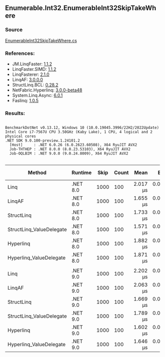 ﻿## Enumerable.Int32.EnumerableInt32SkipTakeWhere

### Source
[EnumerableInt32SkipTakeWhere.cs](../LinqBenchmarks/Enumerable/Int32/EnumerableInt32SkipTakeWhere.cs)

### References:
- JM.LinqFaster: [1.1.2](https://www.nuget.org/packages/JM.LinqFaster/1.1.2)
- LinqFaster.SIMD: [1.1.2](https://www.nuget.org/packages/LinqFaster.SIMD/1.0.3)
- LinqFasterer: [2.1.0](https://www.nuget.org/packages/LinqFasterer/2.1.0)
- LinqAF: [3.0.0.0](https://www.nuget.org/packages/LinqAF/3.0.0.0)
- StructLinq.BCL: [0.28.2](https://www.nuget.org/packages/StructLinq/0.28.2)
- NetFabric.Hyperlinq: [3.0.0-beta48](https://www.nuget.org/packages/NetFabric.Hyperlinq/3.0.0-beta48)
- System.Linq.Async: [6.0.1](https://www.nuget.org/packages/System.Linq.Async/6.0.1)
- Faslinq: [1.0.5](https://www.nuget.org/packages/Faslinq/1.0.5)

### Results:
```

BenchmarkDotNet v0.13.12, Windows 10 (10.0.19045.3996/22H2/2022Update)
Intel Core i7-7567U CPU 3.50GHz (Kaby Lake), 1 CPU, 4 logical and 2 physical cores
.NET SDK 9.0.100-preview.1.24101.2
  [Host]     : .NET 6.0.26 (6.0.2623.60508), X64 RyuJIT AVX2
  Job-THTHEP : .NET 8.0.0 (8.0.23.53103), X64 RyuJIT AVX2
  Job-OQLBIM : .NET 9.0.0 (9.0.24.8009), X64 RyuJIT AVX2


```
| Method                   | Runtime  | Skip | Count | Mean     | Error     | StdDev    | Median   | Ratio        | RatioSD | Gen0   | Allocated | Alloc Ratio |
|------------------------- |--------- |----- |------ |---------:|----------:|----------:|---------:|-------------:|--------:|-------:|----------:|------------:|
| Linq                     | .NET 8.0 | 1000 | 100   | 2.017 μs | 0.0111 μs | 0.0093 μs | 2.015 μs |     baseline |         | 0.0954 |     200 B |             |
| LinqAF                   | .NET 8.0 | 1000 | 100   | 1.655 μs | 0.0283 μs | 0.0237 μs | 1.649 μs | 1.22x faster |   0.02x | 0.0153 |      32 B |  6.25x less |
| StructLinq               | .NET 8.0 | 1000 | 100   | 1.733 μs | 0.0346 μs | 0.0496 μs | 1.711 μs | 1.17x faster |   0.03x | 0.0572 |     120 B |  1.67x less |
| StructLinq_ValueDelegate | .NET 8.0 | 1000 | 100   | 1.571 μs | 0.0204 μs | 0.0160 μs | 1.569 μs | 1.28x faster |   0.01x | 0.0153 |      32 B |  6.25x less |
| Hyperlinq                | .NET 8.0 | 1000 | 100   | 1.882 μs | 0.0374 μs | 0.0747 μs | 1.839 μs | 1.07x faster |   0.04x | 0.0153 |      32 B |  6.25x less |
| Hyperlinq_ValueDelegate  | .NET 8.0 | 1000 | 100   | 1.871 μs | 0.0359 μs | 0.0810 μs | 1.831 μs | 1.08x faster |   0.05x | 0.0153 |      32 B |  6.25x less |
|                          |          |      |       |          |           |           |          |              |         |        |           |             |
| Linq                     | .NET 9.0 | 1000 | 100   | 2.202 μs | 0.0176 μs | 0.0156 μs | 2.198 μs |     baseline |         | 0.0954 |     200 B |             |
| LinqAF                   | .NET 9.0 | 1000 | 100   | 2.063 μs | 0.0058 μs | 0.0045 μs | 2.062 μs | 1.07x faster |   0.01x | 0.0153 |      32 B |  6.25x less |
| StructLinq               | .NET 9.0 | 1000 | 100   | 1.669 μs | 0.0244 μs | 0.0229 μs | 1.662 μs | 1.32x faster |   0.02x | 0.0572 |     120 B |  1.67x less |
| StructLinq_ValueDelegate | .NET 9.0 | 1000 | 100   | 1.789 μs | 0.0284 μs | 0.0291 μs | 1.775 μs | 1.23x faster |   0.02x | 0.0153 |      32 B |  6.25x less |
| Hyperlinq                | .NET 9.0 | 1000 | 100   | 1.602 μs | 0.0190 μs | 0.0148 μs | 1.597 μs | 1.37x faster |   0.01x | 0.0153 |      32 B |  6.25x less |
| Hyperlinq_ValueDelegate  | .NET 9.0 | 1000 | 100   | 1.646 μs | 0.0302 μs | 0.0528 μs | 1.617 μs | 1.34x faster |   0.05x | 0.0153 |      32 B |  6.25x less |
